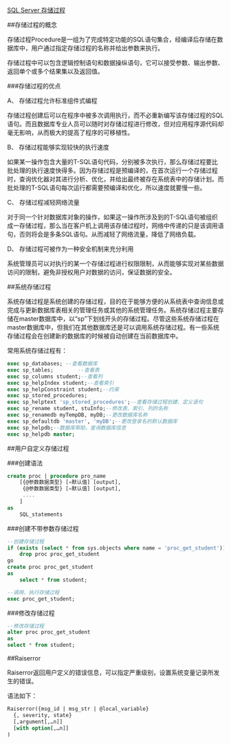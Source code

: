 ﻿[SQL Server 存储过程](http://www.cnblogs.com/hoojo/archive/2011/07/19/2110862.html)

##存储过程的概念 

存储过程Procedure是一组为了完成特定功能的SQL语句集合，经编译后存储在数据库中，用户通过指定存储过程的名称并给出参数来执行。 

存储过程中可以包含逻辑控制语句和数据操纵语句，它可以接受参数、输出参数、返回单个或多个结果集以及返回值。


###存储过程的优点 

A、 存储过程允许标准组件式编程 

存储过程创建后可以在程序中被多次调用执行，而不必重新编写该存储过程的SQL语句。而且数据库专业人员可以随时对存储过程进行修改，但对应用程序源代码却毫无影响，从而极大的提高了程序的可移植性。 

B、 存储过程能够实现较快的执行速度 

如果某一操作包含大量的T-SQL语句代码，分别被多次执行，那么存储过程要比批处理的执行速度快得多。因为存储过程是预编译的，在首次运行一个存储过程时，查询优化器对其进行分析、优化，并给出最终被存在系统表中的存储计划。而批处理的T-SQL语句每次运行都需要预编译和优化，所以速度就要慢一些。 

C、 存储过程减轻网络流量 

对于同一个针对数据库对象的操作，如果这一操作所涉及到的T-SQL语句被组织成一存储过程，那么当在客户机上调用该存储过程时，网络中传递的只是该调用语句，否则将会是多条SQL语句。从而减轻了网络流量，降低了网络负载。 

D、 存储过程可被作为一种安全机制来充分利用 

系统管理员可以对执行的某一个存储过程进行权限限制，从而能够实现对某些数据访问的限制，避免非授权用户对数据的访问，保证数据的安全。 
 

##系统存储过程 

系统存储过程是系统创建的存储过程，目的在于能够方便的从系统表中查询信息或完成与更新数据库表相关的管理任务或其他的系统管理任务。系统存储过程主要存储在master数据库中，以“sp”下划线开头的存储过程。尽管这些系统存储过程在master数据库中，但我们在其他数据库还是可以调用系统存储过程。有一些系统存储过程会在创建新的数据库的时候被自动创建在当前数据库中。 

常用系统存储过程有： 

```sql
exec sp_databases; --查看数据库
exec sp_tables;        --查看表
exec sp_columns student;--查看列
exec sp_helpIndex student;--查看索引
exec sp_helpConstraint student;--约束
exec sp_stored_procedures;
exec sp_helptext 'sp_stored_procedures';--查看存储过程创建、定义语句
exec sp_rename student, stuInfo;--修改表、索引、列的名称
exec sp_renamedb myTempDB, myDB;--更改数据库名称
exec sp_defaultdb 'master', 'myDB';--更改登录名的默认数据库
exec sp_helpdb;--数据库帮助，查询数据库信息
exec sp_helpdb master;
```


##用户自定义存储过程 

###创建语法 

```sql
create proc | procedure pro_name
    [{@参数数据类型} [=默认值] [output],
     {@参数数据类型} [=默认值] [output],
     ....
    ]
as
    SQL_statements
```
  
###创建不带参数存储过程 

```sql
--创建存储过程
if (exists (select * from sys.objects where name = 'proc_get_student'))
    drop proc proc_get_student
go
create proc proc_get_student
as
    select * from student;

--调用、执行存储过程
exec proc_get_student;
```

###修改存储过程 

```sql
--修改存储过程
alter proc proc_get_student
as
select * from student;
```


##Raiserror 

Raiserror返回用户定义的错误信息，可以指定严重级别，设置系统变量记录所发生的错误。 

   语法如下： 

```sql
Raiserror({msg_id | msg_str | @local_variable}
  {, severity, state}
  [,argument[,…n]]
  [with option[,…n]]
)
```